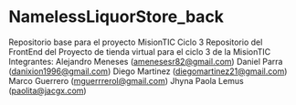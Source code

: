# NamelessLiquorStore_back
Repositorio base para el proyecto MisionTIC Ciclo 3
Repositorio del FrontEnd del Proyecto de tienda virtual para el ciclo 3 de la MisionTIC
Integrantes:
Alejandro Meneses (amenesesr82@gmail.com)
Daniel Parra (danixion1996@gmail.com)
Diego Martinez (diegomartinez21@gmail.com)
Marco Guerrero (mguerrrerol@gmail.com)
Jhyna Paola Lemus (paolita@jacgx.com)
